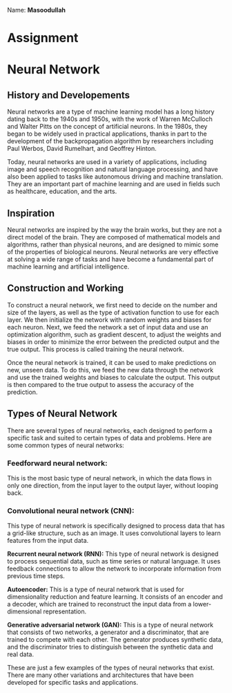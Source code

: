 Name: **Masoodullah**

# Assignment

# **Neural Network**

## **History and Developements**
Neural networks are a type of machine learning model has a long history dating back to the 1940s and 1950s, with the work of Warren McCulloch and Walter Pitts on the concept of artificial neurons. In the 1980s, they began to be widely used in practical applications, thanks in part to the development of the backpropagation algorithm by researchers including Paul Werbos, David Rumelhart, and Geoffrey Hinton. 

Today, neural networks are used in a variety of applications, including image and speech recognition and natural language processing, and have also been applied to tasks like autonomous driving and machine translation. They are an important part of machine learning and are used in fields such as healthcare, education, and the arts.

## **Inspiration**
Neural networks are inspired by the way the brain works, but they are not a direct model of the brain. They are composed of mathematical models and algorithms, rather than physical neurons, and are designed to mimic some of the properties of biological neurons. Neural networks are very effective at solving a wide range of tasks and have become a fundamental part of machine learning and artificial intelligence.

## **Construction and Working**
To construct a neural network, we first need to decide on the number and size of the layers, as well as the type of activation function to use for each layer. We then initialize the network with random weights and biases for each neuron. Next, we feed the network a set of input data and use an optimization algorithm, such as gradient descent, to adjust the weights and biases in order to minimize the error between the predicted output and the true output. This process is called training the neural network.

Once the neural network is trained, it can be used to make predictions on new, unseen data. To do this, we feed the new data through the network and use the trained weights and biases to calculate the output. This output is then compared to the true output to assess the accuracy of the prediction.



## **Types of Neural Network**
There are several types of neural networks, each designed to perform a specific task and suited to certain types of data and problems. Here are some common types of neural networks:

### **Feedforward neural network:** 
This is the most basic type of neural network, in which the data flows in only one direction, from the input layer to the output layer, without looping back.

### **Convolutional neural network (CNN):**
This type of neural network is specifically designed to process data that has a grid-like structure, such as an image. It uses convolutional layers to learn features from the input data.

**Recurrent neural network (RNN):** This type of neural network is designed to process sequential data, such as time series or natural language. It uses feedback connections to allow the network to incorporate information from previous time steps.

**Autoencoder:** This is a type of neural network that is used for dimensionality reduction and feature learning. It consists of an encoder and a decoder, which are trained to reconstruct the input data from a lower-dimensional representation.

**Generative adversarial network (GAN):** This is a type of neural network that consists of two networks, a generator and a discriminator, that are trained to compete with each other. The generator produces synthetic data, and the discriminator tries to distinguish between the synthetic data and real data.

These are just a few examples of the types of neural networks that exist. There are many other variations and architectures that have been developed for specific tasks and applications.
